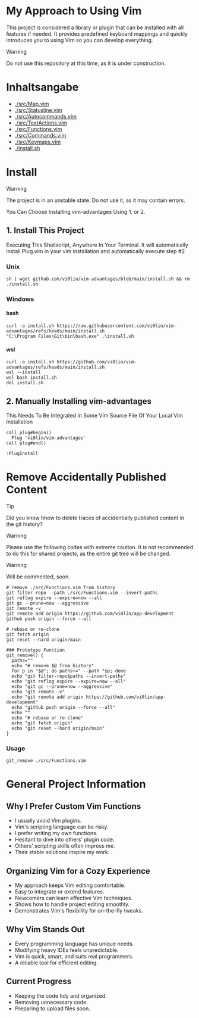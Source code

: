 # My Approach to Using Vim
This project is considered a library or plugin
that can be installed with all features if
needed. It provides predefined keyboard mappings and quickly
introduces you to using Vim so you can
develop everything.

> [!WARNING]
> Do not use this repository at this time, as it is under construction.

# Inhaltsangabe
- [./src/Map.vim](./src/Map.vim)
- [./src/Statusline.vim](./src/Statusline.vim)
- [./src/Autocommands.vim](./src/Autocommands.vim)
- [./src/TextActions.vim](./src/TextActions.vim)
- [./src/Functions.vim](./src/Functions.vim)
- [./src/Commands.vim](./src/Commands.vim)
- [./src/Keymaps.vim](./src/Keymaps.vim)
- [./install.sh](./install.sh)

# Install
> [!WARNING]
> The project is in an unstable state. Do not use it, as it may contain errors.

You Can Choose Installing vim-advantages Using 1. or 2.
## 1. Install This Project
Executing This Shellscript, Anywhere In Your Terminal. It will automatically install Plug.vim in your vim installation and automatically execute step #2
### Unix
```
sh | wget github.com/vi0lin/vim-advantages/blob/main/install.sh && rm ./install.sh
```
### Windows
#### bash
```
curl -o install.sh https://raw.githubusercontent.com/vi0lin/vim-advantages/refs/heads/main/install.sh
"C:\Program Files\Git\bin\bash.exe" .\install.sh
```
#### wsl
```
curl -o install.sh https://github.com/vi0lin/vim-advantages/refs/heads/main/install.sh
wsl --install
wsl bash install.sh
del install.sh
```

## 2. Manually Installing vim-advantages
This Needs To Be Integrated In Some Vim Source File Of Your Local Vim Installation
```
call plug#begin()
  Plug 'vi0lin/vim-advantages'
call plug#end()

:PlugInstall
```

# Remove Accidentally Published Content

> [!TIP]
> Did you know hhow to delete traces of accidentially published content in the git history? 

> [!WARNING]
> Please use the following codes with extreme caution. It is not recommended to do this for shared projects, as the entire git tree will be changed.

> [!WARNING]
> Will be commented, soon.

```
# remove ./src/Functions.vim from history
git filter-repo --path ./src/Functions.vim --invert-paths
git reflog expire --expire=now --all
git gc --prune=now --aggressive
git remote -v
git remote add origin https://github.com/vi0lin/app-development
github push origin --force --all

# rebase or re-clone
git fetch origin
git reset --hard origin/main
```

```
### Prototype Function
git_remove() {
  paths=""
  echo "# remove $@ from history"
  for p in "$@"; do paths+=" --path "$p; done
  echo "git filter-repo$paths --invert-paths"
  echo "git reflog expire --expire=now --all"
  echo "git gc --prune=now --aggressive"
  echo "git remote -v"
  echo "git remote add origin https://github.com/vi0lin/app-development"
  echo "github push origin --force --all"
  echo ""
  echo "# rebase or re-clone"
  echo "git fetch origin"
  echo "git reset --hard origin/main"
}
```
### Usage
```
git_remove ./src/Functions.vim
```

# General Project Information
## Why I Prefer Custom Vim Functions
- I usually avoid Vim plugins.
- Vim's scripting language can be risky.
- I prefer writing my own functions.
- Hesitant to dive into others' plugin code.
- Others' scripting skills often impress me.
- Their stable solutions inspire my work.

## Organizing Vim for a Cozy Experience
- My approach keeps Vim editing comfortable.
- Easy to integrate or extend features.
- Newcomers can learn effective Vim techniques.
- Shows how to handle project editing smoothly.
- Demonstrates Vim's flexibility for on-the-fly tweaks.

## Why Vim Stands Out
- Every programming language has unique needs.
- Modifying heavy IDEs feels unpredictable.
- Vim is quick, smart, and suits real programmers.
- A reliable tool for efficient editing.

## Current Progress
- Keeping the code tidy and organized.
- Removing unnecessary code.
- Preparing to upload files soon.
